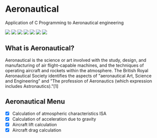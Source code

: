 # Aeronautical
Application of C Programming to Aeronautical engineering


![](https://img.shields.io/github/license/Nabil-Syahnaufal/atmosferISA)
![](https://img.shields.io/github/issues/Nabil-Syahnaufal/atmosferISA)
![](https://img.shields.io/github/issues-closed/Nabil-Syahnaufal/atmosferISA)
![](https://img.shields.io/badge/Python-3-blue)
![](https://img.shields.io/github/forks/Nabil-Syahnaufal/atmosferISA)
![](https://img.shields.io/github/stars/Nabil-Syahnaufal/atmosferISA)
![](https://img.shields.io/github/last-commit/Nabil-Syahnaufal/atmosferISA)


## What is Aeronautical?
Aeronautical is the science or art involved with the study, design, and manufacturing of air flight–capable machines, and the techniques of operating aircraft and rockets within the atmosphere. The British Royal Aeronautical Society identifies the aspects of "aeronautical Art, Science and Engineering" and "The profession of Aeronautics (which expression includes Astronautics)."[1]

## Aeronautical Menu
- [x] Calculation of atmospheric characteristics ISA
- [X] Calculation of acceleration due to gravity
- [X] Aircraft lift calculation 
- [x] Aircraft drag calculation

